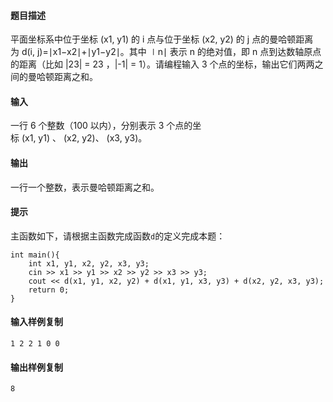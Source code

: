 #### 题目描述

平面坐标系中位于坐标 (x1, y1) 的 i 点与位于坐标 (x2, y2) 的 j 点的曼哈顿距离为 d(i, j)=∣x1−x2∣+∣y1−y2∣。其中 ∣n∣ 表示 n 的绝对值，即 n 点到达数轴原点的距离（比如 |23| = 23 ，|-1| = 1）。请编程输入 3 个点的坐标，输出它们两两之间的曼哈顿距离之和。

#### 输入

一行 6 个整数（100 以内），分别表示 3 个点的坐标 (x1, y1) 、 (x2, y2)、 (x3, y3)。

#### 输出

一行一个整数，表示曼哈顿距离之和。

#### 提示

主函数如下，请根据主函数完成函数`d`的定义完成本题：
```
int main(){
    int x1, y1, x2, y2, x3, y3;
    cin >> x1 >> y1 >> x2 >> y2 >> x3 >> y3;
    cout << d(x1, y1, x2, y2) + d(x1, y1, x3, y3) + d(x2, y2, x3, y3);
    return 0;
}
```
#### 输入样例复制

```
1 2 2 1 0 0
```

#### 输出样例复制

```
8
```